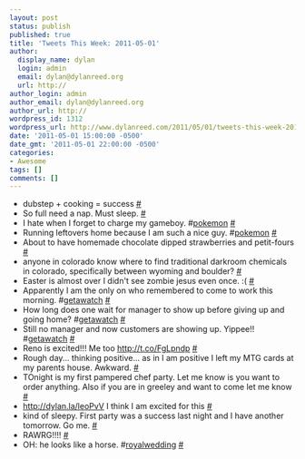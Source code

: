 ```yaml
---
layout: post
status: publish
published: true
title: 'Tweets This Week: 2011-05-01'
author:
  display_name: dylan
  login: admin
  email: dylan@dylanreed.org
  url: http://
author_login: admin
author_email: dylan@dylanreed.org
author_url: http://
wordpress_id: 1312
wordpress_url: http://www.dylanreed.com/2011/05/01/tweets-this-week-2011-05-01/
date: '2011-05-01 15:00:00 -0500'
date_gmt: '2011-05-01 22:00:00 -0500'
categories:
- Awesome
tags: []
comments: []
---
```

<ul class="aktt_tweet_digest">
<li>dubstep + cooking = success <a href="http://twitter.com/awesomeguy/statuses/62242187005542400" class="aktt_tweet_time">#</a></li>
<li>So full need a nap. Must sleep. <a href="http://twitter.com/awesomeguy/statuses/62271903179616256" class="aktt_tweet_time">#</a></li>
<li>I hate when I forget to charge my gameboy. #<a href="http://search.twitter.com/search?q=%23pokemon" class="aktt_hashtag">pokemon</a> <a href="http://twitter.com/awesomeguy/statuses/62276993391132672" class="aktt_tweet_time">#</a></li>
<li>Running leftovers home because I am such a nice guy. #<a href="http://search.twitter.com/search?q=%23pokemon" class="aktt_hashtag">pokemon</a> <a href="http://twitter.com/awesomeguy/statuses/62279156616003585" class="aktt_tweet_time">#</a></li>
<li>About to have homemade chocolate dipped strawberries and petit-fours <a href="http://twitter.com/awesomeguy/statuses/62291302452170753" class="aktt_tweet_time">#</a></li>
<li>anyone in colorado know where to find traditional darkroom chemicals in colorado, specifically between wyoming and boulder? <a href="http://twitter.com/awesomeguy/statuses/62310729843343360" class="aktt_tweet_time">#</a></li>
<li>Easter is almost over I didn&#039;t see zombie jesus even once. :( <a href="http://twitter.com/awesomeguy/statuses/62338296969302016" class="aktt_tweet_time">#</a></li>
<li>Apparently I am the only on who remembered to come to work this morning. #<a href="http://search.twitter.com/search?q=%23getawatch" class="aktt_hashtag">getawatch</a> <a href="http://twitter.com/awesomeguy/statuses/62504800083910657" class="aktt_tweet_time">#</a></li>
<li>How long does one wait for manager to show up before giving up and going home? #<a href="http://search.twitter.com/search?q=%23getawatch" class="aktt_hashtag">getawatch</a> <a href="http://twitter.com/awesomeguy/statuses/62509764558585857" class="aktt_tweet_time">#</a></li>
<li>Still no manager and now customers are showing up. Yippee!! #<a href="http://search.twitter.com/search?q=%23getawatch" class="aktt_hashtag">getawatch</a> <a href="http://twitter.com/awesomeguy/statuses/62519391320944640" class="aktt_tweet_time">#</a></li>
<li>Reno is excited!!! Me too <a href="http://t.co/FgLpndp" rel="nofollow">http://t.co/FgLpndp</a> <a href="http://twitter.com/awesomeguy/statuses/63008128005967872" class="aktt_tweet_time">#</a></li>
<li>Rough day... thinking positive... as in I am positive I left my MTG cards at my parents house. Awkward. <a href="http://twitter.com/awesomeguy/statuses/63711306997432321" class="aktt_tweet_time">#</a></li>
<li>TOnight is my first pampered chef party. Let me know is you want to order anything. Also if you are in greeley and want to come let me know <a href="http://twitter.com/awesomeguy/statuses/63928596779114496" class="aktt_tweet_time">#</a></li>
<li><a href="http://dylan.la/leoPvV" rel="nofollow">http://dylan.la/leoPvV</a> I think I am excited for this <a href="http://twitter.com/awesomeguy/statuses/63977924382035968" class="aktt_tweet_time">#</a></li>
<li>kind of sleepy. First party was a success last night and I have another tomorrow. Go me. <a href="http://twitter.com/awesomeguy/statuses/64436363231113216" class="aktt_tweet_time">#</a></li>
<li>RAWRG!!!! <a href="http://twitter.com/awesomeguy/statuses/64456531621576704" class="aktt_tweet_time">#</a></li>
<li>OH: he looks like a horse. #<a href="http://search.twitter.com/search?q=%23royalwedding" class="aktt_hashtag">royalwedding</a> <a href="http://twitter.com/awesomeguy/statuses/64472238337961984" class="aktt_tweet_time">#</a></li><br />
</ul></p>
